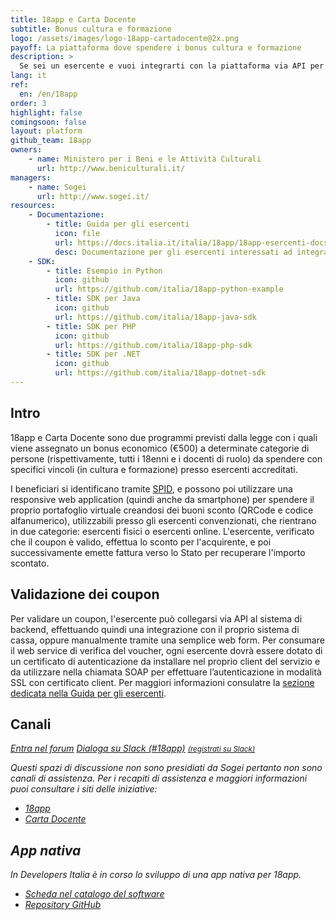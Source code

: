 ```yaml
---
title: 18app e Carta Docente
subtitle: Bonus cultura e formazione
logo: /assets/images/logo-18app-cartadocente@2x.png
payoff: La piattaforma dove spendere i bonus cultura e formazione
description: >
  Se sei un esercente e vuoi integrarti con la piattaforma via API per validare i coupon, puoi trovare qui documentazione e SDK.
lang: it
ref:
  en: /en/18app
order: 3
highlight: false
comingsoon: false
layout: platform
github_team: 18app
owners:
    - name: Ministero per i Beni e le Attività Culturali
      url: http://www.beniculturali.it/
managers:
    - name: Sogei
      url: http://www.sogei.it/
resources:
    - Documentazione:
        - title: Guida per gli esercenti
          icon: file
          url: https://docs.italia.it/italia/18app/18app-esercenti-docs/
          desc: Documentazione per gli esercenti interessati ad integrarsi con le API per la verifica dei coupon
    - SDK:
        - title: Esempio in Python
          icon: github
          url: https://github.com/italia/18app-python-example
        - title: SDK per Java
          icon: github
          url: https://github.com/italia/18app-java-sdk
        - title: SDK per PHP
          icon: github
          url: https://github.com/italia/18app-php-sdk
        - title: SDK per .NET
          icon: github
          url: https://github.com/italia/18app-dotnet-sdk
---
```


## Intro

18app e Carta Docente sono due programmi previsti dalla legge con i quali
viene assegnato un bonus economico (€500) a determinate categorie di persone
(rispettivamente, tutti i 18enni e i docenti di ruolo) da
spendere con specifici vincoli (in cultura e formazione) presso esercenti
accreditati.

I beneficiari si identificano tramite [SPID](/it/spid), e possono poi utilizzare
una responsive web application (quindi anche da smartphone) per spendere il
proprio portafoglio virtuale creandosi dei buoni sconto (QRCode e codice
alfanumerico), utilizzabili presso gli esercenti convenzionati, che rientrano
in due categorie: esercenti fisici o esercenti online. L'esercente, verificato
che il coupon è valido, effettua lo sconto per l'acquirente, e poi
successivamente emette fattura verso lo Stato per recuperare l'importo scontato.

## Validazione dei coupon

Per validare un coupon, l'esercente può collegarsi via API al sistema di
backend, effettuando quindi una integrazione con il proprio sistema di cassa,
oppure manualmente tramite una semplice web form. Per consumare il web service
di verifica del voucher, ogni esercente dovrà essere
dotato di un certificato di autenticazione da installare nel proprio client del
servizio e da utilizzare nella chiamata SOAP per effettuare l’autenticazione in
modalità SSL con certificato client. Per maggiori informazioni consulatre la
[sezione dedicata nella Guida per gli esercenti](https://docs.italia.it/italia/18app/18app-esercenti-docs/it/bozza/linee-guida-esercenti.html#allegato-1-specifica-ws-online).

## Canali

<a class="btn btn-primary" href="https://forum.italia.it/c/18app-carta-docente"><i class="it-horn" /> Entra nel forum</a>
<a class="btn btn-primary" href="https://developersitalia.slack.com/messages/C7AAA10PN"><i class="it-comment" /> Dialoga su Slack (#18app)</a> <a href="https://slack.developers.italia.it/"><small>(registrati su Slack)</small></a>

Questi spazi di discussione non sono presidiati da Sogei pertanto non sono canali di assistenza. Per i recapiti di assistenza e maggiori informazioni puoi consultare i siti delle iniziative:

- [18app](https://www.18app.italia.it/)
- [Carta Docente](https://cartadeldocente.istruzione.it/)

## App nativa

In Developers Italia è in corso lo sviluppo di una app nativa per 18app.

- [Scheda nel catalogo del software](/it/software/m_bac-italia-18app)
- [Repository GitHub](https://github.com/italia/18app)
